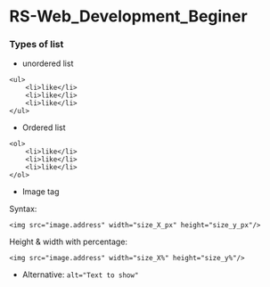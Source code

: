 # RS-Web_Development_Beginer

### Types of list
* unordered list
```
<ul>
    <li>like</li>
    <li>like</li>
    <li>like</li>
</ul>  
```
* Ordered list
```
<ol>
    <li>like</li>
    <li>like</li>
    <li>like</li>
</ol>
```
* Image tag 

Syntax:
```
<img src="image.address" width="size_X_px" height="size_y_px"/>
```

Height & width with percentage:
```
<img src="image.address" width="size_X%" height="size_y%"/>
```
- Alternative:
    ```alt="Text to show"```